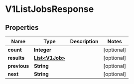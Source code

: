 
# V1ListJobsResponse

## Properties
Name | Type | Description | Notes
------------ | ------------- | ------------- | -------------
**count** | **Integer** |  |  [optional]
**results** | [**List&lt;V1Job&gt;**](V1Job.md) |  |  [optional]
**previous** | **String** |  |  [optional]
**next** | **String** |  |  [optional]



